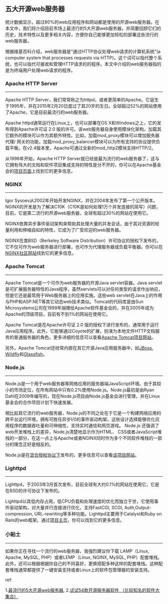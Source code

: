 ## 五大开源web服务器

统计数据显示，超过80%的web应用程序和网站都是使用的开源web服务器。在本文中，我们将介绍目前市场上最流行的5大开源web服务器，并简要回顾它们的历史，技术特性以及更多相关内容，方便你自己能够更加轻松的部署这些流行的web服务器。

根据维基百科介绍，web服务器是“通过HTTP协议处理web请求的计算机系统”(a computer system that processes requests via HTTP)。这个词可以指代整个系统，也可以指代可接收和管理HTTP请求的的程序。本文中介绍的web服务器指的是为终端用户处理web请求的程序。

### **Apache HTTP Server**

------

Apache HTTP Server，我们常常称之为httpd，或者更简单的Apache。它诞生于1995年，并在2015年2月20日度过了其20岁的生日。全球超过52%的网站使用了Apache，它是目前最流行的web服务器。

Apache httpd通常运行在Linux上，也可以部署在OS X和Windows之上，它的发布得到Apache许可证 2.0 版的许可。该web服务器自身使用模块化架构，加载其它额外的模块可以作为其额外特性。比如，加载mod_proxy模块可以增加服务器代理/ 网关的功能，加载mod_proxy_balancer模块可以为所有支持的协议提供负载平衡。在v2.4版本里，Apache可通过全新的mod_http2模块支持HTTP/2。

从1996年开始，Apache HTTP Server就已经是最为流行的web服务器了，这与它拥有伟大的文档和软件项目集成支持的特性是分不开的，你可以在Apache基金会的[项目页面](https://httpd.apache.org/)上找到它的更多信息。

### **NGINX**

------

Igor Sysoev从2002年开始开发NGINX，并在2004年发布了第一个公开版本。NGINX的开发是为了解决C10K（C10K是如何处理1万个并发连接的简写）问题，目前，它是第二流行的开源web服务器，全球有超过30%的网站在使用它。

NGINX依靠异步事件驱动架构来帮助其处理大量的并发会话，由于其对资源的轻量利用和伸缩自如的特性，它成为了广受欢迎的web服务器。

NGINX在类BSD（Berkeley Software Distribution）许可协议的授权下发布的，它不仅可作为web服务器进行部署，也可作为代理服务器或负载平衡器。你可以在[NGINX社区网站](https://nginx.org/en/)找到它的更多信息。

### **Apache Tomcat**

------

Apache Tomcat是一个可作为web服务器的开源Java servlet容器。Java servlet是可扩展服务器特性的Java程序，虽然servlets可以对任何类型的请求作出响应，但是它还是最常用于Web服务器上的应用实施。这些web servlet在Java上的作用与PHP和ASP.NET等其它动态web技术类似。Tomcat的代码库是由Sun Microsystems公司在1999年捐赠给Apache软件基金会的，并在2005年成为Apache的顶级项目，目前有不到1%的网站在使用它。

Apache Tomcat是在Apache许可证 2.0 版的授权下进行发布的，通常用于运行Java应用程序。此外，它能够通过Coyote的扩展，扮演为本地文件HTTP文档服务的普通服务器的角色。更多详细的信息可以查看[Apache Tomcat项目网站](http://tomcat.apache.org/)。

另外，Apache Tomcat还经常内嵌在其它开源Java应用服务器中，如[JBoss](http://www.jboss.org/products/eap/overview/), [Wildfly](http://wildfly.org/)和[Glassfish](https://glassfish.java.net/)。

### **Node.js**

------

Node.js是一个用于web服务器等网络应用的服务器端JavaScript环境。由于其较小的市场定位，在所有网站中只有0.2%使用Node.js。Node.js最初是由Ryan Dahl在2009年编写的，现在Node.js项目由Node.js基金会进行管理，并在Linux基金会的合作项目计划下快速发展。

相比起其它流行的web服务器，Node.js的不同之处在于它是一个构建网络应用的跨平台运行环境，拥有可胜任异步I/0的事件驱动构架。这些设计选择能够优化应用程序的数据吞吐量和可伸缩性，支持实时通信和网页游戏。 Node.js 还强调了web开发堆栈上的差异，Node.js清楚地显示作为HTML、 CSS或者JavaScript堆栈的一部分，在这一点上与Apache或者NGINX同时作为多个不同软件堆栈的一部分的理念正好是相反的。

Node.js是在[混合授权协议下](https://raw.githubusercontent.com/nodejs/node/master/LICENSE)发布的，更多信息可以查看[该项目网站](https://nodejs.org/en/)。

### **Lighttpd**

------

Lighttpd，于2003年3月首次发布，目前全球有大约0.1%的网站在使用它，它是在BSD的许可协议下发布的。

Lighttpd以其低内存占用，低CPU负载和处理速度的优化而独立于世，它使用事件驱动架构，对大量并行连接进行优化，支持FastCGI, SCGI, Auth,Output-compression, URL-rewriting等多种功能。Lighttpd主要用于Catalyst和Ruby on Rails的web框架。通过[项目主页](http://www.lighttpd.net/)，你可以找到它的更多信息。

### **小贴士**

------

如果你正在寻找一个流行的web服务器，我强烈建议你下载 LAMP（Linux, Apache, MySQL, PHP）或者LEMP（Linux, NGINX, MySQL, PHP）配套堆栈。此外，还可以根据根据你自己的不同喜好，更换搭配多种这样的配套堆栈。这种配套堆栈通常都提供了一键安装支持或者Linux上的软件包管理器的安装支持。



ref:

1.[最流行的5大开源web服务器](http://blog.csdn.net/leansmall/article/details/72614565),   2.[试试54款开源服务器软件 （比较知名的软件大集合）](http://blog.csdn.net/leansmall/article/details/72614488)